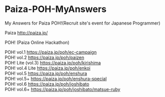 Paiza-POH-MyAnswers
===================

  My Answers for Paiza POH!(Recruit site's event for Japanese Programmer)


Paiza http://paiza.jp/

POH! (Paiza Online Hackathon)

POH! vol.1 https://paiza.jp/poh/ec-campaign  
POH! vol.2 https://paiza.jp/poh/paizen  
POH! Lite (vol.3) https://paiza.jp/poh/kirishima  
POH! vol.4 Lite https://paiza.jp/poh/enkoi  
POH! vol.5 https://paiza.jp/poh/enshura  
POH! vol.5+ https://paiza.jp/poh/enshura-special  
POH! vol.6 https://paiza.jp/poh/joshibato  
POH! vol.6+ https://paiza.jp/poh/joshibato/matsue-ruby  
  
